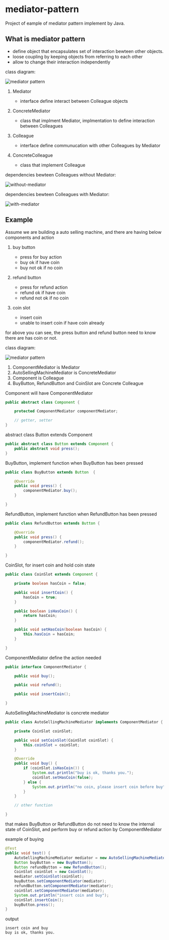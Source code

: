 # mediator-pattern
Project of eample of mediator pattern implement by Java.

## What is mediator pattern
- define object that encapsulates set of interaction bewteen other objects.
- loose coupling by keeping objects from referring to each other
- allow to change their interaction independently

class diagram:

![mediator pattern](https://github.com/kan01234/design-patterns/blob/master/mediator-pattern/mediator-pattern.png)

1. Mediator
    - interface define interact between Colleague objects

2. ConcreteMediator
    - class that implment Mediator, implmentation to define interaction between Colleagues

3. Colleague
    - interface define communucation with other Colleagues by Mediator

4. ConcreteColleague
    - class that implement Colleague

dependencies bewteen Colleagues without Mediator:

![without-mediator](https://github.com/kan01234/design-patterns/blob/master/mediator-pattern/without-mediator.png)

dependencies bewteen Colleagues with Mediator:

![with-mediator](https://github.com/kan01234/design-patterns/blob/master/mediator-pattern/with-mediator.png)

## Example
Assume we are building a auto selling machine, and there are having below components and action

1. buy button
    - press for buy action
    - buy ok if have coin
    - buy not ok if no coin

2. refund button
    - press for refund action
    - refund ok if have coin
    - refund not ok if no coin

3. coin slot
    - insert coin
    - unable to insert coin if have coin already

for above you can see, the press button and refund button need to know there are has coin or not.

class diagram:

![mediator pattern](https://github.com/kan01234/design-patterns/blob/master/mediator-pattern/mediator-pattern-example.png)

1. ComponentMediator is Mediator
2. AutoSellingMachineMediator is ConcreteMediator
3. Component is Colleague
4. BuyButton, RefundButton and CoinSlot are Concrete Colleague

Component will have ComponentMediator
```java
public abstract class Component {

    protected ComponentMediator componentMediator;

    // getter, setter
}
```

abstract class Button extends Component
```java
public abstract class Button extends Component {
    public abstract void press();
}
```

BuyButton, implement function when BuyButton has been pressed
```java
public class BuyButton extends Button  {

    @Override
    public void press() {
        componentMediator.buy();
    }

}
```

RefundButton, implement function when RefundButton has been pressed
```java
public class RefundButton extends Button {

    @Override
    public void press() {
        componentMediator.refund();
    }

}
```

CoinSlot, for insert coin and hold coin state
```java
public class CoinSlot extends Component {

    private boolean hasCoin = false;

    public void insertCoin() {
        hasCoin = true;
    }

    public boolean isHasCoin() {
        return hasCoin;
    }

    public void setHasCoin(boolean hasCoin) {
        this.hasCoin = hasCoin;
    }

}
```

ComponentMediator define the action needed
```java
public interface ComponentMediator {

    public void buy();

    public void refund();

    public void insertCoin();

}
```

AutoSellingMachineMediator is concrete mediator
```java
public class AutoSellingMachineMediator implements ComponentMediator {

    private CoinSlot coinSlot;

    public void setCoinSlot(CoinSlot coinSlot) {
        this.coinSlot = coinSlot;
    }

    @Override
    public void buy() {
        if (coinSlot.isHasCoin()) {
            System.out.println("buy is ok, thanks you.");
            coinSlot.setHasCoin(false);
        } else {
            System.out.println("no coin, please insert coin before buy");
        }
    }

    // other function

}
```

that makes BuyButton or RefundButton do not need to know the internal state of CoinSlot, and perform buy or refund action by ComponentMediator

example of buying
```java
@Test
public void test() {
    AutoSellingMachineMediator mediator = new AutoSellingMachineMediator();
    Button buyButton = new BuyButton();
    Button refundButton = new RefundButton();
    CoinSlot coinSlot = new CoinSlot();
    mediator.setCoinSlot(coinSlot);
    buyButton.setComponentMediator(mediator);
    refundButton.setComponentMediator(mediator);
    coinSlot.setComponentMediator(mediator);
    System.out.println("insert coin and buy");
    coinSlot.insertCoin();
    buyButton.press();
}
```

output
```
insert coin and buy
buy is ok, thanks you.
```